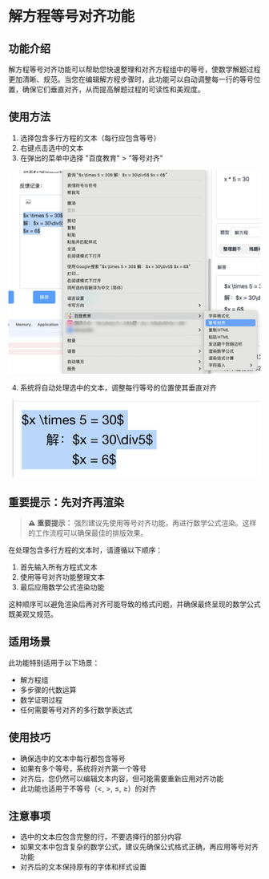 # 解方程等号对齐功能

## 功能介绍

解方程等号对齐功能可以帮助您快速整理和对齐方程组中的等号，使数学解题过程更加清晰、规范。当您在编辑解方程步骤时，此功能可以自动调整每一行的等号位置，确保它们垂直对齐，从而提高解题过程的可读性和美观度。

## 使用方法

1. 选择包含多行方程的文本（每行应包含等号）
2. 右键点击选中的文本
3. 在弹出的菜单中选择 "百度教育" > "等号对齐"

![右键菜单选择等号对齐](../img/Snipaste_2025-03-11_02-12-24.png)

4. 系统将自动处理选中的文本，调整每行等号的位置使其垂直对齐

![等号对齐效果](../img/Snipaste_2025-03-11_02-12-40.png)

## 重要提示：先对齐再渲染

> **⚠️ 重要提示：** 强烈建议先使用等号对齐功能，再进行数学公式渲染。这样的工作流程可以确保最佳的排版效果。

在处理包含多行方程的文本时，请遵循以下顺序：
1. 首先输入所有方程式文本
2. 使用等号对齐功能整理文本
3. 最后应用数学公式渲染功能

这种顺序可以避免渲染后再对齐可能导致的格式问题，并确保最终呈现的数学公式既美观又规范。

## 适用场景

此功能特别适用于以下场景：

- 解方程组
- 多步骤的代数运算
- 数学证明过程
- 任何需要等号对齐的多行数学表达式

## 使用技巧

- 确保选中的文本中每行都包含等号
- 如果有多个等号，系统将对齐第一个等号
- 对齐后，您仍然可以编辑文本内容，但可能需要重新应用对齐功能
- 此功能也适用于不等号（<, >, ≤, ≥）的对齐

## 注意事项

- 选中的文本应包含完整的行，不要选择行的部分内容
- 如果文本中包含复杂的数学公式，建议先确保公式格式正确，再应用等号对齐功能
- 对齐后的文本保持原有的字体和样式设置
